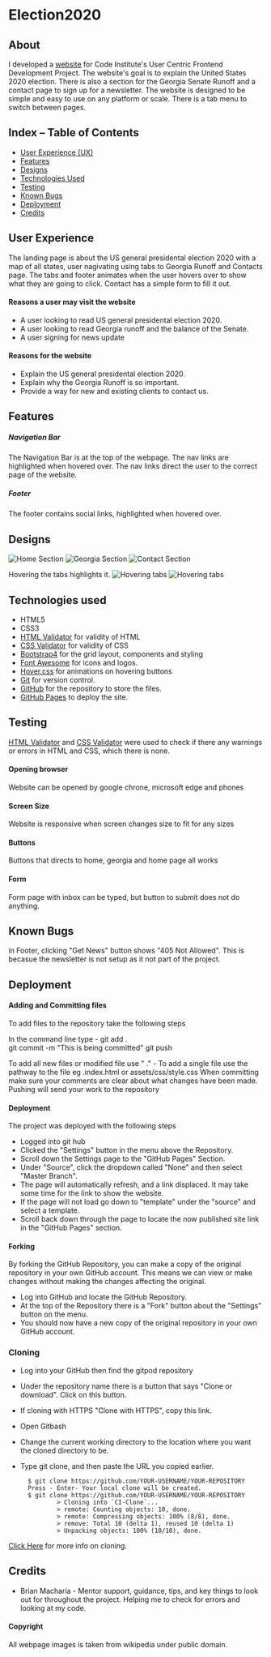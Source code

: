 # Election2020

## About
I developed a [website](https://FortyTwoFortyTwo.github.io/Election2020/index.html) for Code Institute's User Centric Frontend Development Project. The website's goal is to explain the United States 2020 election.
There is also a section for the Georgia Senate Runoff and a contact page to sign up for a newsletter.
The website is designed to be simple and easy to use on any platform or scale. There is a tab menu to switch between pages.

## Index – Table of Contents
* [User Experience (UX)](#user-experience) 
* [Features](#features)
* [Designs](#designs)
* [Technologies Used](#technologies-used)
* [Testing](#testing)
* [Known Bugs](#known-bugs)
* [Deployment](#deployment)
* [Credits](#credits)

## User Experience
The landing page is about the US general presidental election 2020 with a map of all states, user nagivating using tabs to Georgia Runoff and Contacts page.
The tabs and footer animates when the user hovers over to show what they are going to click.
Contact has a simple form to fill it out.

#### Reasons a user may visit the website
* A user looking to read US general presidental election 2020.
* A user looking to read Georgia runoff and the balance of the Senate.
* A user signing for news update

#### Reasons for the website
* Explain the US general presidental election 2020.
* Explain why the Georgia Runoff is so important.
* Provide a way for new and existing clients to contact us.  

## Features

##### Navigation Bar
The Navigation Bar is at the top of the webpage. The nav links are highlighted when hovered over. The nav links direct the user to the correct page of the website.

##### Footer
The footer contains social links, highlighted when hovered over.

## Designs
![Home Section](README-files/section-home.png)
![Georgia Section](README-files/section-georgia.png)
![Contact Section](README-files/section-contact.png)

Hovering the tabs highlights it.
![Hovering tabs](README-files/tabs-hover-off.png)
![Hovering tabs](README-files/tabs-hover-on.png)

## Technologies used
* HTML5
* CSS3
* [HTML Validator](https://validator.w3.org/) for validity of HTML
* [CSS Validator](https://jigsaw.w3.org/css-validator/) for validity of CSS
* [Bootstrap4](https://getbootstrap.com) for the grid layout, components and styling
* [Font Awesome](https://fontawesome.com/) for icons and logos.
* [Hover.css](https://ianlunn.github.io/Hover/) for animations on hovering buttons
* [Git](https://git-scm.com/) for version control.
* [GitHub](https://github.com/) for the repository to store the files.
* [GitHub Pages](https://pages.github.com/) to deploy the site.

## Testing
[HTML Validator](https://validator.w3.org/) and [CSS Validator](https://jigsaw.w3.org/css-validator/) were used to check if there any warnings or errors in HTML and CSS, which there is none.

#### Opening browser
Website can be opened by google chrone, microsoft edge and phones

#### Screen Size
Website is responsive when screen changes size to fit for any sizes

#### Buttons
Buttons that directs to home, georgia and home page all works

#### Form
Form page with inbox can be typed, but button to submit does not do anything.

## Known Bugs
in Footer, clicking "Get News" button shows "405 Not Allowed". This is becasue the newsletter is not setup as it not part of the project.

## Deployment

#### Adding and Committing files
To add files to the repository take the following steps

In the command line type -
        git add .  
        git commit -m "This is being committed"
        git push

To add all new files or modified file use " ."  - To add a single file use the pathway to the file eg .index.html  or assets/css/style.css
When committing make sure your comments are clear about what changes have been made. 
Pushing will send your work to the repository

#### Deployment 
The project was deployed with the following steps

* Logged into git hub
* Clicked the "Settings" button in the menu above the Repository.
* Scroll down the Settings page to the "GitHub Pages" Section.
* Under "Source", click the dropdown called "None" and then select "Master Branch".
* The page will automatically refresh, and a link displaced.  It may take some time for the link to show the website.
* If the page will not load go down to "template" under the "source" and select a template. 
* Scroll back down through the page to locate the now published site link in the "GitHub Pages" section.


#### Forking
By forking the GitHub Repository, you can make a copy of the original repository in your own GitHub account.  This means we can view or make changes without making the changes affecting the original.

* Log into GitHub and locate the GitHub Repository.
* At the top of the Repository there is a "Fork" button about the "Settings" button on the menu.
* You should now have a new copy of the original repository in your own GitHub account.

### Cloning
* Log into your GitHub then find the gitpod repository
* Under the repository name there is a button that says "Clone or download". Click on this button.
* If cloning with HTTPS "Clone with HTTPS", copy this link.
* Open Gitbash
* Change the current working directory to the location where you want the cloned directory to be.
* Type git clone, and then paste the URL you copied earlier.

        $ git clone https://github.com/YOUR-USERNAME/YOUR-REPOSITORY
        Press - Enter- Your local clone will be created.
        $ git clone https://github.com/YOUR-USERNAME/YOUR-REPOSITORY
                > Cloning into `CI-Clone`...
                > remote: Counting objects: 10, done.
                > remote: Compressing objects: 100% (8/8), done.
                > remove: Total 10 (delta 1), reused 10 (delta 1)
                > Unpacking objects: 100% (10/10), done.
[Click Here](https://docs.github.com/en/free-pro-team@latest/github/creating-cloning-and-archiving-repositories/cloning-a-repository) for more info on cloning. 


## Credits
* Brian Macharia - Mentor support, guidance, tips, and key things to look out for throughout the project. Helping me to check for errors and looking at my code.

#### Copyright
All webpage images is taken from wikipedia under public domain.